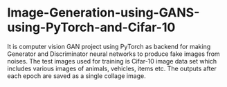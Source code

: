 # Image-Generation-using-GANS-using-PyTorch-and-Cifar-10
It is computer vision GAN project using PyTorch as backend for making Generator and Discriminator neural networks to produce fake images from noises. The test images used for training is Cifar-10 image data set which includes various images of animals, vehicles, items etc. The outputs after each epoch are saved as a single collage image.
